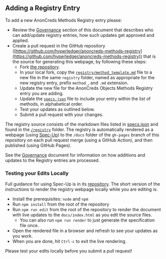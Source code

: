 ## Adding a Registry Entry

To add a new AnonCreds Methods Registry entry please:

- Review the [Governance](#governance) section of this document that describes
  who can add/update registry entries, how such updates get approved and
  applied.
- Create a pull request in the GitHub repository ([https://github.com/hyperledger/anoncreds-methods-registry](https://github.com/hyperledger/anoncreds-methods-registry)) that is the source for generating this webpage, by following these steps:
  - Fork [the repository](https://github.com/hyperledger/anoncreds-methods-registry).
  - In your local fork, copy the [`registry/method_template.md`](https://github.com/hyperledger/anoncreds-methods-registry/blob/main/registry/method_template.md) file
    to a new file in the same `registry` folder, named as appropriate for the new
    registry entry, prefix `method_`, and `.md` extension.
  - Update the new file for the AnonCreds Objects Methods
    Registry entry you are adding.
  - Update the [`specs.json`](./specs.json) file to include your entry within the
    list of methods, in alphabetical order.
  - Test your updates as outlined below.
  - Submit a pull request with your changes.

The registry source consists of the markdown files listed in
[specs.json](/specs.json) and found in the [`/registry`](/registry) folder. The
registry is automatically rendered as a webpage (using
[Spec-Up](https://github.com/decentralized-identity/spec-up)) to the `/docs`
folder of the `gh-pages` branch of this repository on each pull request merge
(using a GitHub Action), and then published (using GitHub Pages).

See the [Governance](./Governance.md) document for information on how
additions and updates to the Registry entries are processed.

### Testing your Edits Locally

Full guidance for using Spec-Up is in its
[repository](https://github.com/decentralized-identity/spec-up). The short
version of the instructions to render the registry webpage locally while you are
editing is:

- Install the prerequisites: `node` and `npm`
- Run `npm install` from the root of the repository
- Run `npm run edit` from the root of the repository to render the document with
  live updates to the `docs/index.html` as
  you edit the source files.
  - You can also run `npm run render` to just generate the specification file once.
- Open the rendered file in a browser and refresh to see your updates as you work.
- When you are done, hit `Ctrl-c` to exit the live rendering.

Please test your edits locally before you submit a pull request!
